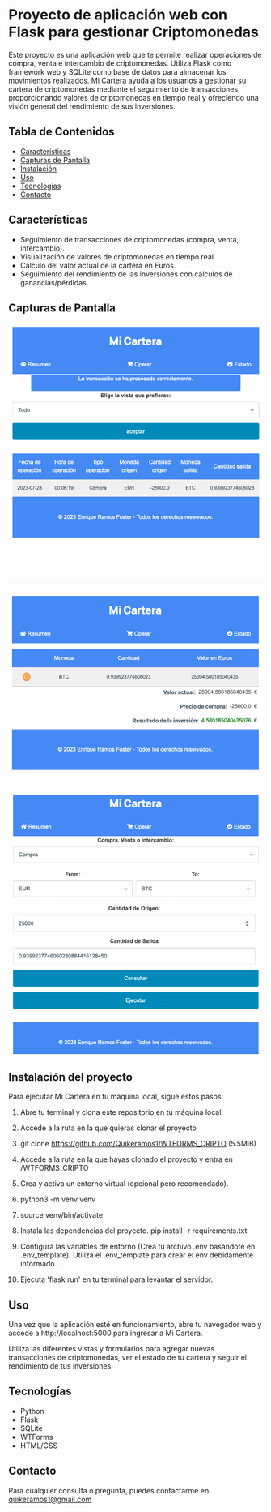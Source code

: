 # Proyecto de aplicación web con Flask para gestionar Criptomonedas

Este proyecto es una aplicación web que te permite realizar operaciones de compra, venta e intercambio de criptomonedas. Utiliza Flask como framework web y SQLite como base de datos para almacenar los movimientos realizados. Mi Cartera ayuda a los usuarios a gestionar su cartera de criptomonedas mediante el seguimiento de transacciones, proporcionando valores de criptomonedas en tiempo real y ofreciendo una visión general del rendimiento de sus inversiones.

## Tabla de Contenidos

- [Características](#características)
- [Capturas de Pantalla](#capturas-de-pantalla)
- [Instalación](#instalación)
- [Uso](#uso)
- [Tecnologías](#tecnologías)
- [Contacto](#contacto)

## Características

- Seguimiento de transacciones de criptomonedas (compra, venta, intercambio).
- Visualización de valores de criptomonedas en tiempo real.
- Cálculo del valor actual de la cartera en Euros.
- Seguimiento del rendimiento de las inversiones con cálculos de ganancias/pérdidas.


## Capturas de Pantalla

![Alt text](mi_cartera/static/images/screenshots/resumen.png)

![Alt text](mi_cartera/static/images/screenshots/estado.png)

![Alt text](mi_cartera/static/images/screenshots/compra.png)

## Instalación del proyecto

Para ejecutar Mi Cartera en tu máquina local, sigue estos pasos:

1. Abre tu terminal y clona este repositorio en tu máquina local.
2. Accede a la ruta en la que quieras clonar el proyecto
3. git clone https://github.com/Quikeramos1/WTFORMS_CRIPTO (5.5MiB)

4. Accede a la ruta en la que hayas clonado el proyecto y entra en /WTFORMS_CRIPTO

5. Crea y activa un entorno virtual (opcional pero recomendado).
6. python3 -m venv venv
7. source venv/bin/activate

8. Instala las dependencias del proyecto.
    pip install -r requirements.txt

9. Configura las variables de entorno (Crea tu archivo .env basándote en .env_template).
    Utiliza el .env_template para crear el env debidamente informado.

10. Ejecuta 'flask run' en tu terminal para levantar el servidor.

## Uso

Una vez que la aplicación esté en funcionamiento, abre tu navegador web y accede a http://localhost:5000 para ingresar a Mi Cartera.

Utiliza las diferentes vistas y formularios para agregar nuevas transacciones de criptomonedas, ver el estado de tu cartera y seguir el rendimiento de tus inversiones.

## Tecnologías

- Python
- Flask
- SQLite
- WTForms
- HTML/CSS

## Contacto

Para cualquier consulta o pregunta, puedes contactarme en quikeramos1@gmail.com
